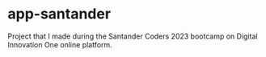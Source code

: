 # app-santander
Project that I made during the Santander Coders 2023 bootcamp on  Digital Innovation One online platform.
